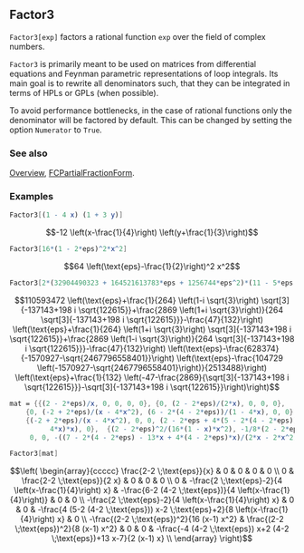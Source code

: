 ## Factor3

`Factor3[exp]` factors a rational function `exp` over the field of complex numbers.

`Factor3` is primarily meant to be used on matrices from differential equations and Feynman parametric
representations of loop integrals. Its main goal is to rewrite all denominators such, that they can be integrated in terms of HPLs or GPLs (when possible).

To avoid performance bottlenecks, in the case of rational functions only the denominator will be factored by default. This can be changed by setting the option `Numerator` to `True`.

### See also

[Overview](Extra/FeynCalc.md), [FCPartialFractionForm](FCPartialFractionForm.md).

### Examples

```mathematica
Factor3[(1 - 4 x) (1 + 3 y)]
```

$$-12 \left(x-\frac{1}{4}\right) \left(y+\frac{1}{3}\right)$$

```mathematica
Factor3[16*(1 - 2*eps)^2*x^2]
```

$$64 \left(\text{eps}-\frac{1}{2}\right)^2 x^2$$

```mathematica
Factor3[2*(32904490323 + 164521613783*eps + 1256744*eps^2)*(11 - 5*eps - 47*eps^2 + 44*eps^3)]
```

$$110593472 \left(\text{eps}+\frac{1}{264} \left(1-i \sqrt{3}\right) \sqrt[3]{-137143+198 i \sqrt{122615}}+\frac{2869 \left(1+i \sqrt{3}\right)}{264 \sqrt[3]{-137143+198 i \sqrt{122615}}}-\frac{47}{132}\right) \left(\text{eps}+\frac{1}{264} \left(1+i \sqrt{3}\right) \sqrt[3]{-137143+198 i \sqrt{122615}}+\frac{2869 \left(1-i \sqrt{3}\right)}{264 \sqrt[3]{-137143+198 i \sqrt{122615}}}-\frac{47}{132}\right) \left(\text{eps}-\frac{628374}{-1570927-\sqrt{2467796558401}}\right) \left(\text{eps}-\frac{104729 \left(-1570927-\sqrt{2467796558401}\right)}{2513488}\right) \left(\text{eps}+\frac{1}{132} \left(-47-\frac{2869}{\sqrt[3]{-137143+198 i \sqrt{122615}}}-\sqrt[3]{-137143+198 i \sqrt{122615}}\right)\right)$$

```mathematica
mat = {{(2 - 2*eps)/x, 0, 0, 0, 0}, {0, (2 - 2*eps)/(2*x), 0, 0, 0}, 
    {0, (-2 + 2*eps)/(x - 4*x^2), (6 - 2*(4 - 2*eps))/(1 - 4*x), 0, 0}, 
    {(-2 + 2*eps)/(x - 4*x^2), 0, 0, (2 - 2*eps + 4*(5 - 2*(4 - 2*eps))*x)/(2*(1 - 
          4*x)*x), 0},  {(2 - 2*eps)^2/(16*(1 - x)*x^2), -1/8*(2 - 2*eps)^2/((1 - x)*x^2), 
     0, 0, -((7 - 2*(4 - 2*eps) - 13*x + 4*(4 - 2*eps)*x)/(2*x - 2*x^2))}};
```

```mathematica
Factor3[mat]
```

$$\left(
\begin{array}{ccccc}
 \frac{2-2 \;\text{eps}}{x} & 0 & 0 & 0 & 0 \\
 0 & \frac{2-2 \;\text{eps}}{2 x} & 0 & 0 & 0 \\
 0 & -\frac{2 \;\text{eps}-2}{4 \left(x-\frac{1}{4}\right) x} & -\frac{6-2 (4-2 \;\text{eps})}{4 \left(x-\frac{1}{4}\right)} & 0 & 0 \\
 -\frac{2 \;\text{eps}-2}{4 \left(x-\frac{1}{4}\right) x} & 0 & 0 & -\frac{4 (5-2 (4-2 \;\text{eps})) x-2 \;\text{eps}+2}{8 \left(x-\frac{1}{4}\right) x} & 0 \\
 -\frac{(2-2 \;\text{eps})^2}{16 (x-1) x^2} & \frac{(2-2 \;\text{eps})^2}{8 (x-1) x^2} & 0 & 0 & -\frac{-4 (4-2 \;\text{eps}) x+2 (4-2 \;\text{eps})+13 x-7}{2 (x-1) x} \\
\end{array}
\right)$$
